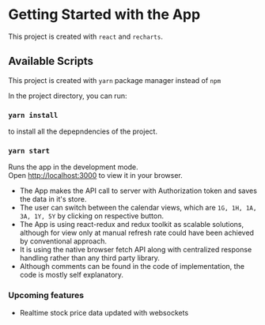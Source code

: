 # Getting Started with the App

This project is created with `react` and `recharts`.

## Available Scripts

This project is created with `yarn` package manager instead of `npm`

In the project directory, you can run:

### `yarn install`

to install all the depepndencies of the project.

### `yarn start`

Runs the app in the development mode.\
Open [http://localhost:3000](http://localhost:3000) to view it in your browser.

- The App makes the API call to server with Authorization token and saves the data in it's store.
- The user can switch between the calendar views, which are `1G, 1H, 1A, 3A, 1Y, 5Y` by clicking on respective button.
- The App is using react-redux and redux toolkit as scalable solutions, although for view only at manual refresh rate could have been achieved by conventional approach.
- It is using the native browser fetch API along with centralized response handling rather than any third party library.
- Although comments can be found in the code of implementation, the code is mostly self explanatory.

### Upcoming features

- Realtime stock price data updated with websockets
